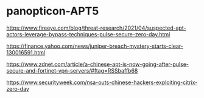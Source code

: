 # panopticon-APT5

https://www.fireeye.com/blog/threat-research/2021/04/suspected-apt-actors-leverage-bypass-techniques-pulse-secure-zero-day.html

https://finance.yahoo.com/news/juniper-breach-mystery-starts-clear-130016591.html

https://www.zdnet.com/article/a-chinese-apt-is-now-going-after-pulse-secure-and-fortinet-vpn-servers/#ftag=RSSbaffb68

https://www.securityweek.com/nsa-outs-chinese-hackers-exploiting-citrix-zero-day
